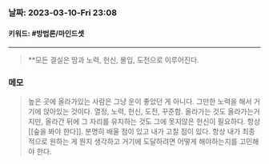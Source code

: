 ### 날짜:   2023-03-10-Fri 23:08
#### 키워드: #방법론/마인드셋 
-----
>**모든 결실은 땀과 노력, 헌신, 몰입, 도전으로 이루어진다.

### 메모

>높은 곳에 올라가있는 사람은 그냥 운이 좋았던 게 아니다. 그만한 노력을 해서 거기에 앉아있는 것이다. 열정, 노력, 헌신, 도전, 꾸준함. 올라가는 것도 올라가는거지만, 올라간 뒤에 그 자리를 유지하는 것도 그에 못지않은 헌신이 필요하다. 항상 [[숲을 봐야 한다]]. 분명히 배울 점이 있고 내가 고칠 점이 있다. 항상 내가 최종적으로 원하는 게 뭔지 생각하고 거기에 도달하려면 어떻게 해야하는지를 고민해야 한다.